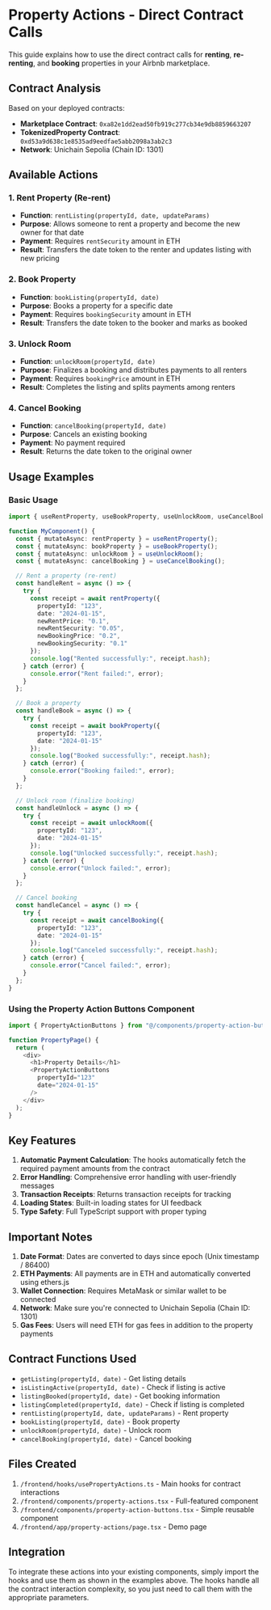 # Property Actions - Direct Contract Calls

This guide explains how to use the direct contract calls for **renting**, **re-renting**, and **booking** properties in your Airbnb marketplace.

## Contract Analysis

Based on your deployed contracts:

- **Marketplace Contract**: `0xa82e1dd2ead50fb919c277cb34e9db8859663207`
- **TokenizedProperty Contract**: `0xd53a9d638c1e8535ad9eedfae5abb2098a3ab2c3`
- **Network**: Unichain Sepolia (Chain ID: 1301)

## Available Actions

### 1. Rent Property (Re-rent)
- **Function**: `rentListing(propertyId, date, updateParams)`
- **Purpose**: Allows someone to rent a property and become the new owner for that date
- **Payment**: Requires `rentSecurity` amount in ETH
- **Result**: Transfers the date token to the renter and updates listing with new pricing

### 2. Book Property
- **Function**: `bookListing(propertyId, date)`
- **Purpose**: Books a property for a specific date
- **Payment**: Requires `bookingSecurity` amount in ETH
- **Result**: Transfers the date token to the booker and marks as booked

### 3. Unlock Room
- **Function**: `unlockRoom(propertyId, date)`
- **Purpose**: Finalizes a booking and distributes payments to all renters
- **Payment**: Requires `bookingPrice` amount in ETH
- **Result**: Completes the listing and splits payments among renters

### 4. Cancel Booking
- **Function**: `cancelBooking(propertyId, date)`
- **Purpose**: Cancels an existing booking
- **Payment**: No payment required
- **Result**: Returns the date token to the original owner

## Usage Examples

### Basic Usage

```typescript
import { useRentProperty, useBookProperty, useUnlockRoom, useCancelBooking } from "@/hooks/usePropertyActions";

function MyComponent() {
  const { mutateAsync: rentProperty } = useRentProperty();
  const { mutateAsync: bookProperty } = useBookProperty();
  const { mutateAsync: unlockRoom } = useUnlockRoom();
  const { mutateAsync: cancelBooking } = useCancelBooking();

  // Rent a property (re-rent)
  const handleRent = async () => {
    try {
      const receipt = await rentProperty({
        propertyId: "123",
        date: "2024-01-15",
        newRentPrice: "0.1",
        newRentSecurity: "0.05",
        newBookingPrice: "0.2",
        newBookingSecurity: "0.1"
      });
      console.log("Rented successfully:", receipt.hash);
    } catch (error) {
      console.error("Rent failed:", error);
    }
  };

  // Book a property
  const handleBook = async () => {
    try {
      const receipt = await bookProperty({
        propertyId: "123",
        date: "2024-01-15"
      });
      console.log("Booked successfully:", receipt.hash);
    } catch (error) {
      console.error("Booking failed:", error);
    }
  };

  // Unlock room (finalize booking)
  const handleUnlock = async () => {
    try {
      const receipt = await unlockRoom({
        propertyId: "123",
        date: "2024-01-15"
      });
      console.log("Unlocked successfully:", receipt.hash);
    } catch (error) {
      console.error("Unlock failed:", error);
    }
  };

  // Cancel booking
  const handleCancel = async () => {
    try {
      const receipt = await cancelBooking({
        propertyId: "123",
        date: "2024-01-15"
      });
      console.log("Canceled successfully:", receipt.hash);
    } catch (error) {
      console.error("Cancel failed:", error);
    }
  };
}
```

### Using the Property Action Buttons Component

```typescript
import { PropertyActionButtons } from "@/components/property-action-buttons";

function PropertyPage() {
  return (
    <div>
      <h1>Property Details</h1>
      <PropertyActionButtons 
        propertyId="123" 
        date="2024-01-15" 
      />
    </div>
  );
}
```

## Key Features

1. **Automatic Payment Calculation**: The hooks automatically fetch the required payment amounts from the contract
2. **Error Handling**: Comprehensive error handling with user-friendly messages
3. **Transaction Receipts**: Returns transaction receipts for tracking
4. **Loading States**: Built-in loading states for UI feedback
5. **Type Safety**: Full TypeScript support with proper typing

## Important Notes

1. **Date Format**: Dates are converted to days since epoch (Unix timestamp / 86400)
2. **ETH Payments**: All payments are in ETH and automatically converted using ethers.js
3. **Wallet Connection**: Requires MetaMask or similar wallet to be connected
4. **Network**: Make sure you're connected to Unichain Sepolia (Chain ID: 1301)
5. **Gas Fees**: Users will need ETH for gas fees in addition to the property payments

## Contract Functions Used

- `getListing(propertyId, date)` - Get listing details
- `isListingActive(propertyId, date)` - Check if listing is active
- `listingBooked(propertyId, date)` - Get booking information
- `listingCompleted(propertyId, date)` - Check if listing is completed
- `rentListing(propertyId, date, updateParams)` - Rent property
- `bookListing(propertyId, date)` - Book property
- `unlockRoom(propertyId, date)` - Unlock room
- `cancelBooking(propertyId, date)` - Cancel booking

## Files Created

1. `/frontend/hooks/usePropertyActions.ts` - Main hooks for contract interactions
2. `/frontend/components/property-actions.tsx` - Full-featured component
3. `/frontend/components/property-action-buttons.tsx` - Simple reusable component
4. `/frontend/app/property-actions/page.tsx` - Demo page

## Integration

To integrate these actions into your existing components, simply import the hooks and use them as shown in the examples above. The hooks handle all the contract interaction complexity, so you just need to call them with the appropriate parameters.
